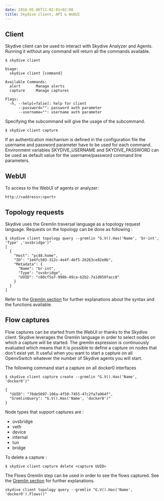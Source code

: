 ```yaml
---
date: 2016-05-06T11:02:01+02:00
title: Skydive client, API & WebUI
---
```


## Client

Skydive client can be used to interact with Skydive Analyzer and Agents.
Running it without any command will return all the commands available.

```console
$ skydive client

Usage:
  skydive client [command]

Available Commands:
  alert       Manage alerts
  capture     Manage captures

Flags:
  -h, --help[=false]: help for client
      --password="": password auth parameter
      --username="": username auth parameter
```

Specifying the subcommand will give the usage of the subcommand.

```console
$ skydive client capture
```

If an authentication mechanism is defined in the configuration file the username
and password parameter have to be used for each command. Environment variables
SKYDIVE_USERNAME and SKYDIVE_PASSWORD can be used as default value for the
username/password command line parameters.

## WebUI

To access to the WebUI of agents or analyzer:

```console
http://<address>:<port>
```

## Topology requests

Skydive uses the Gremlin traversal language as a topology request language.
Requests on the topology can be done as following :

```console
$ skydive client topology query --gremlin "G.V().Has('Name', 'br-int', 'Type' ,'ovsbridge')"
[
  {
    "Host": "pc48.home",
    "ID": "1e4fc503-312c-4e4f-4bf5-26263ce82e0b",
    "Metadata": {
      "Name": "br-int",
      "Type": "ovsbridge",
      "UUID": "c80cf5a7-998b-49ca-b2b2-7a1d050facc8"
    }
  }
]
```
Refer to the [Gremlin section](/getting-started/gremlin/) for further
explanations about the syntax and the functions available.

## Flow captures

Flow captures can be started from the WebUI or thanks to the Skydive client.
Skydive leverages the Gremlin language in order to select nodes on which a
capture will be started. The gremlin expression is continuously evaluated which
means that it is possible to define a capture on nodes that don't exist yet.
It useful when you want to start a capture on all OpenvSwitch whatever the
number of Skydive agents you will start.

The following command start a capture on all docker0 interfaces

```console
$ skydive client capture create --gremlin "G.V().Has('Name', 'docker0')"

{
  "UUID": "76de5697-106a-4f50-7455-47c2fa7a964f",
  "GremlinQuery": "G.V().Has('Name', 'docker0')"
}

```

Node types that support captures are :

* ovsbridge
* veth
* device
* internal
* tun
* bridge

To delete a capture :

```console
$ skydive client capture delete <capture UUID>
```

The Flows Gremlin step can be used in order to see the flows captured. See the
[Gremlin section](/getting-started/gremlin/) for further explanations.

```console
skydive client topology query --gremlin "G.V().Has('Name', 'docker0').Flows()"
```

